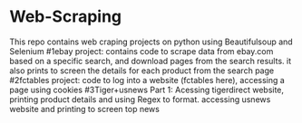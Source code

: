 # Web-Scraping
This repo contains web craping projects on python using Beautifulsoup and Selenium
#1ebay project: contains code to scrape data from ebay.com based on a specific search, and download pages from the search results. it also prints to screen the details for each product from the search page
#2fctables project: code to log into a website (fctables here), accessing a page using cookies 
#3Tiger+usnews Part 1: Acessing tigerdirect website, printing product details and using Regex to format. accessing usnews website and printing to screen top news
